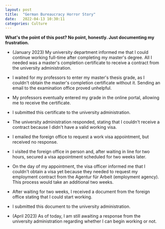 ```yaml
---
layout: post
title:  "German Bureaucracy Horror Story"
date:   2022-04-13 10:30:11
categories: Culture 
---
```


**What's the point of this post? No point, honestly. Just documenting my frustration.**

* (January 2023) My university department informed me that I could continue working full-time after completing my master's degree. All I needed was a master's completion certificate to receive a contract from the university administration.

* I waited for my professors to enter my master's thesis grade, as I couldn't obtain the master's completion certificate without it. Sending an email to the examination office proved unhelpful.

* My professors eventually entered my grade in the online portal, allowing me to receive the certificate.

* I submitted this certificate to the university administration.

* The university administration responded, stating that I couldn't receive a contract because I didn't have a valid working visa.

* I emailed the foreign office to request a work visa appointment, but received no response.

* I visited the foreign office in person and, after waiting in line for two hours, secured a visa appointment scheduled for two weeks later.

* On the day of my appointment, the visa officer informed me that I couldn't obtain a visa yet because they needed to request my employment contract from the Agentur für Arbeit (employment agency). This process would take an additional two weeks.

* After waiting for two weeks, I received a document from the foreign office stating that I could start working.

* I submitted this document to the university administration.

* (April 2023) As of today, I am still awaiting a response from the university administration regarding whether I can begin working or not.

